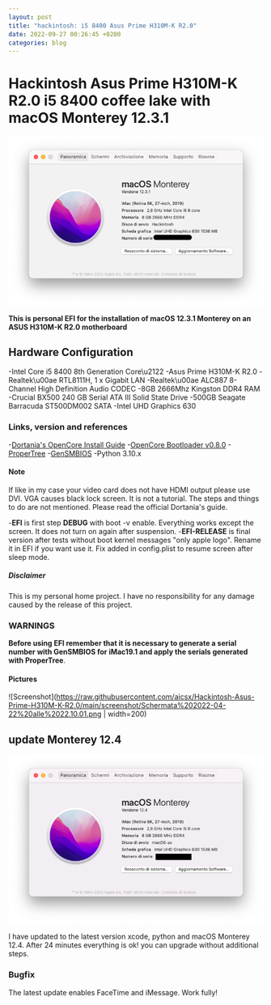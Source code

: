 ```yaml
---
layout: post
title: "hackintosh: i5 8400 Asus Prime H310M-K R2.0"
date: 2022-09-27 00:26:45 +0200
categories: blog
---
```

# Hackintosh Asus Prime H310M-K R2.0 i5 8400 coffee lake with macOS Monterey 12.3.1

![About This Mac](https://raw.githubusercontent.com/aicsx/Hackintosh-Asus-Prime-H310M-K-R2.0/main/screenshot/Schermata%202022-04-22%20alle%2015.38.54.png)

**This is personal EFI for the installation of macOS 12.3.1 Monterey on an ASUS H310M-K R2.0 motherboard**

## Hardware Configuration

-Intel Core i5 8400 8th Generation Core\u2122
-Asus Prime H310M-K R2.0
-Realtek\u00ae RTL8111H, 1 x Gigabit LAN
-Realtek\u00ae ALC887 8-Channel High Definition Audio CODEC 
-8GB 2666Mhz Kingston DDR4 RAM
-Crucial BX500 240 GB Serial ATA III Solid State Drive
-500GB Seagate Barracuda ST500DM002 SATA 
-Intel UHD Graphics 630

### Links, version and references

-[Dortania's OpenCore Install Guide](https://dortania.github.io/OpenCore-Install-Guide/)
-[OpenCore Bootloader v0.8.0](https://github.com/acidanthera/OpenCorePkg/releases/tag/0.8.0)
-[ProperTree](https://github.com/corpnewt/ProperTree)
-[GenSMBIOS](https://github.com/corpnewt/GenSMBIOS)
-Python 3.10.x

#### Note

If like in my case your video card does not have HDMI output please use DVI. VGA causes black lock screen. It is not a tutorial. The steps and things to do are not mentioned. Please read the official Dortania's guide.

-**EFI** is first step **DEBUG** with boot -v enable. Everything works except the screen. It does not turn on again after suspension. 
-**EFI-RELEASE** is final version after tests without boot kernel messages "only apple logo". Rename it in EFI if you want use it. Fix added in config.plist to resume screen after sleep mode.    

##### Disclaimer

This is my personal home project. I have no responsibility for any damage caused by the release of this project. 

### WARNINGS

**Before using EFI remember that it is necessary to generate a serial number with GenSMBIOS for iMac19.1 and apply the serials generated with ProperTree**.

#### Pictures

![Screenshot](https://raw.githubusercontent.com/aicsx/Hackintosh-Asus-Prime-H310M-K-R2.0/main/screenshot/Schermata%202022-04-22%20alle%2022.10.01.png | width=200)

## update Monterey 12.4

![Update](https://raw.githubusercontent.com/aicsx/Hackintosh-Asus-Prime-H310M-K-R2.0/main/screenshot/Update.png)

I have updated to the latest version xcode, python and macOS Monterey 12.4. After 24 minutes everything is ok! you can upgrade without additional steps.

### Bugfix 

The latest update enables FaceTime and iMessage. Work fully!
